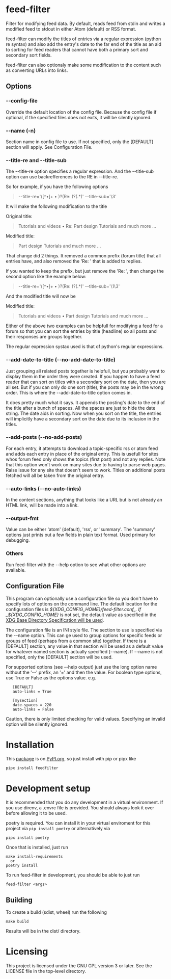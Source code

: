 # feed-filter

Filter for modifying feed data.  By default, reads feed from stdin and writes a
modified feed to stdout in either Atom (default) or RSS format.

feed-filter can modify the titles of entries via a regular expression
(python re syntax) and also add the entry's date to the far end of the
title as an aid to sorting for feed readers that cannot have both a
primary sort and secondary sort fields.

feed-filter can also optionaly make some modification to the content
such as converting URLs into links.

## Options

### --config-file

Override the default location of the config file.  Because the config file
if optional, if the specified files does not exits, it will be silently ignored.

### --name (-n)

Section name in config file to use.  If not specified, only the [DEFAULT]
section will apply.  See Configuration File.

### --title-re and --title-sub

The --title-re option specifies a regular expression.  And the --title-sub option can use backrefferences to the RE in --title-re.

So for example, if you have the following options
> --title-re='([^•]+ • )?(Re: )?(.*)' --title-sub='\3'

It will make the following modification to the title

Original title:
> Tutorials and videos • Re: Part design Tutorials and much more ...

Modified title:
> Part design Tutorials and much more ...

That change did 2 things.  It removed a common prefix (forum title) that all entries have, and also removed the 'Re: ' that is added to replies.

If you wanted to keep the prefix, but just remove the 'Re: ', then
change the second option like the example below:

> --title-re='([^•]+ • )?(Re: )?(.*)' --title-sub='\1\3'

And the modified title will now be

Modified title:
> Tutorials and videos • Part design Tutorials and much more ...

Either of the above two examples can be helpfull for modifying a feed
for a forum so that you can sort the entries by title (headline) so
all posts and their responses are groups together.

The regular expression systax used is that of python's regular expressions.

### --add-date-to-title (--no-add-date-to-title)

Just grouping all related posts together is helpfull, but you probably
want to display them in the order they were created.  If you happen to
have a feed reader that can sort on titles with a secondary sort on
the date, then you are all set.  But if you can only do one sort
(title), the posts may be in the wrong order.  This is where the
--add-date-to-title option comes in.

It does pretty much what it says.  It appends the posting's date to
the end of the title after a bunch of spaces.  All the spaces are just
to hide the date string.  The date aids in sorting.  Now when you sort
on the title, the entries will implicitly have a secondary sort on the
date due to its inclusion in the titles.

### --add-posts (--no-add-posts)

For each entry, it attempts to download a topic-specific rss or atom
feed and adds each entry in place of the original entry.  This is
usefull for sites whos forum feed only shows the topics (first post)
and not any replies.  Note that this option won't work on many sites
due to having to parse web pages.  Raise issue for any site that
doesn't seem to work.  Titles on additional posts fetched will all
be taken from the original entry.

### --auto-links (--no-auto-links)

In the content sections, anything that looks like a URL but is not already
an HTML link, will be made into a link.

### --output-fmt

Value can be either 'atom' (default), 'rss', or 'summary'.  The
'summary' options just prints out a few fields in plain text format.
Used primary for debugging.

### Others

Run feed-filter with the --help option to see what other options
are available.


## Configuration File

This program can optionally use a configuration file so you don't have
to specify lots of options on the command line.  The default location
for the configuration files is _${XDG_CONFIG_HOME}/feed-filter.conf_.
If _${XDG_CONFIG_HOME}_ is not set, the default value as specified in
the [XDG Base Directory Specification will be used](https://specifications.freedesktop.org/basedir-spec/basedir-spec-latest.html).

The configuration file is an INI style file.  The section to use is
specified via the --name option.  This can ge used to group options
for specific feeds or groups of feed (perhaps from a common site)
together.  If there is a [DEFAULT] section, any value in that section
will be used as a default value for whatever named section is actually
specified (--name).  If --name is not specified, only the [DEFAULT]
section will be used.

For supported options (see --help output) just use the long option
name without the '--' prefix, an '=' and then the value.  For boolean
type options, use True or False as the options value.  e.g.

```
   [DEFAULT]
   auto-links = True

   [mysection]
   date-spaces = 220
   auto-links = False
```

Caution, there is only limited checking for valid values.  Specifying
an invalid option will be silently ignored.


# Installation

This [package](https://pypi.org/project/feedfilter/) is on
[PyPI.org](https://pypi.org/), so just install with pip or pipx like

```
pipx install feedfilter
```

# Development setup

It is recommended that you do any development in a virtual
environment.  If you use direnv, a .envrc file is provided.  You
should always look it over before allowing it to be used.

poetry is required.  You can install it in your virtual enviroment
for this project via ```pip install poetry``` or alternatively via

```
pipx install poetry
```

Once that is installed, just run
```
make install-requirements
  or
poetry install
```

To run feed-filter in development, you should be able to just run

```
feed-filter <args>
```

## Building

To create a build (sdist, wheel) run the following

```
make build
```

Results will be in the dist/ directory.

# Licensing

This project is licensed under the GNU GPL version 3 or later.  See the
LICENSE file in the top-level directory.
